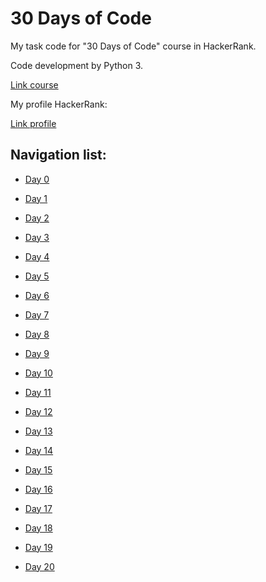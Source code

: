 # 30 Days of Code

My task code for "30 Days of Code" course in HackerRank.

Code development by Python 3.

[Link course](https://www.hackerrank.com/domains/tutorials/30-days-of-code "HackerRank 30 Days of Code")

My profile HackerRank:

[Link profile](https://www.hackerrank.com/zilich08 "HackerRank profile")

## Navigation list:

* [Day 0](/Day0/README.md "Day 0")

* [Day 1](/Day1/README.md "Day 1")

* [Day 2](/Day2/README.md "Day 2")

* [Day 3](/Day3/README.md "Day 3")

* [Day 4](/Day4/README.md "Day 4")

* [Day 5](/Day5/README.md "Day 5")

* [Day 6](/Day6/README.md "Day 6")

* [Day 7](/Day7/README.md "Day 7")

* [Day 8](/Day8/README.md "Day 8")

* [Day 9](/Day9/README.md "Day 9")

* [Day 10](/Day10/README.md "Day 10")

* [Day 11](/Day11/README.md "Day 11")

* [Day 12](/Day12/README.md "Day 12")

* [Day 13](/Day13/README.md "Day 13")

* [Day 14](/Day14/README.md "Day 14")

* [Day 15](/Day15/README.md "Day 15")

* [Day 16](/Day16/README.md "Day 16")

* [Day 17](/Day17/README.md "Day 17")

* [Day 18](/Day18/README.md "Day 18")

* [Day 19](/Day19/README.md "Day 19")

* [Day 20](/Day20/README.md "Day 20")